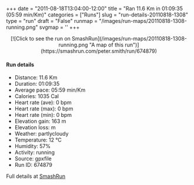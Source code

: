 +++
date = "2011-08-18T13:04:00-12:00"
title = "Ran 11.6 Km in 01:09:35 (05:59 min/Km)"
categories = ["Runs"]
slug = "run-details-20110818-1308"
type = "run"
draft = "False"
runmap = "/images/run-maps/20110818-1308-running.png"
svgmap = '<polyline points="100 44, 99 43, 98 44, 94 47, 91 50, 86 54, 84 53, 80 53, 75 53, 73 54, 68 55, 59 62, 54 67, 41 71, 40 71, 38 70, 36 65, 33 62, 28 62, 22 64, 19 63, 13 61, 9 55, 0 46, 4 43, 11 42, 14 40, 22 38, 23 37, 23 36, 30 30, 41 29, 43 30, 51 34, 54 34, 57 35, 76 35, 82 34, 82 35, 85 35, 85 36, 87 36, 89 37, 91 37, 92 38, 93 39, 96 40, 99 42, 100 44">'
+++



<!--more-->

<center>
[![Click to see the run on SmashRun](/images/run-maps/20110818-1308-running.png "A map of this run")](https://smashrun.com/peter.smith/run/674879)
</center>

#### Run details

* Distance: 11.6 Km
* Duration: 01:09:35
* Average pace: 05:59 min/Km
* Calories: 1035 Cal
* Heart rate (ave): 0 bpm
* Heart rate (max): 0 bpm
* Heart rate (min): 0 bpm
* Elevation gain: 163 m
* Elevation loss:  m
* Weather: partlycloudy
* Temperature: 12 &deg;C
* Humidity: 57%
* Activity: running
* Source: gpxfile
* Run ID: 674879

Full details at [SmashRun](https://smashrun.com/peter.smith/run/674879)